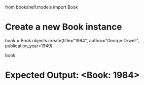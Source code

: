 from bookshelf.models import Book

# Create a new Book instance
book = Book.objects.create(title="1984", author="George Orwell", publication_year=1949)

book  
# Expected Output: <Book: 1984>
